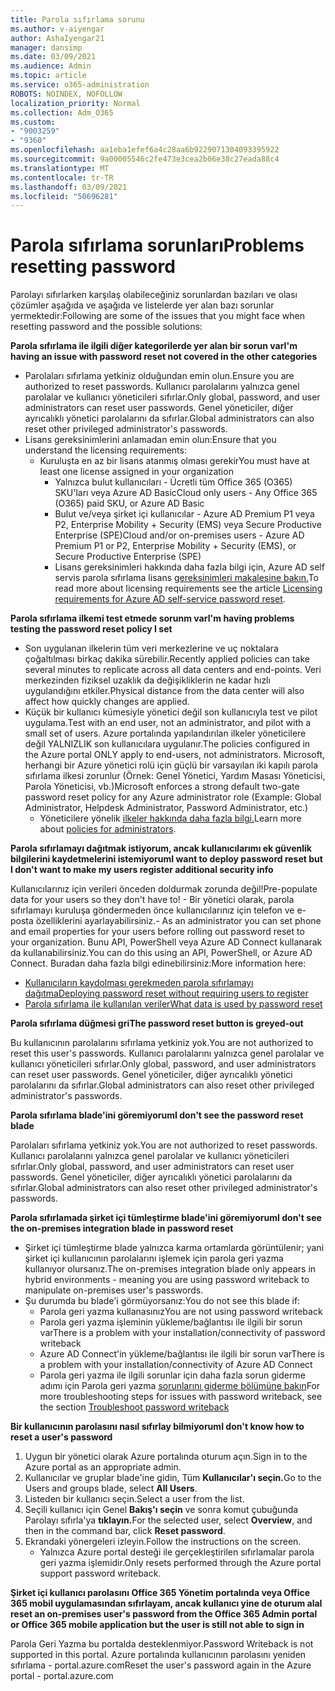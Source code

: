 ```yaml
---
title: Parola sıfırlama sorunu
ms.author: v-aiyengar
author: AshaIyengar21
manager: dansimp
ms.date: 03/09/2021
ms.audience: Admin
ms.topic: article
ms.service: o365-administration
ROBOTS: NOINDEX, NOFOLLOW
localization_priority: Normal
ms.collection: Adm_O365
ms.custom:
- "9003259"
- "9360"
ms.openlocfilehash: aa1eba1efef6a4c28aa6b9229071304093395922
ms.sourcegitcommit: 9a00005546c2fe473e3cea2b06e38c27eada88c4
ms.translationtype: MT
ms.contentlocale: tr-TR
ms.lasthandoff: 03/09/2021
ms.locfileid: "50696281"
---
```

# <a name="problems-resetting-password"></a><span data-ttu-id="992b5-102">Parola sıfırlama sorunları</span><span class="sxs-lookup"><span data-stu-id="992b5-102">Problems resetting password</span></span>

<span data-ttu-id="992b5-103">Parolayı sıfırlarken karşılaş olabileceğiniz sorunlardan bazıları ve olası çözümler aşağıda ve aşağıda ve listelerde yer alan bazı sorunlar yermektedir:</span><span class="sxs-lookup"><span data-stu-id="992b5-103">Following are some of the issues that you might face when resetting password and the possible solutions:</span></span>

<span data-ttu-id="992b5-104">**Parola sıfırlama ile ilgili diğer kategorilerde yer alan bir sorun var**</span><span class="sxs-lookup"><span data-stu-id="992b5-104">**I'm having an issue with password reset not covered in the other categories**</span></span>

- <span data-ttu-id="992b5-105">Parolaları sıfırlama yetkiniz olduğundan emin olun.</span><span class="sxs-lookup"><span data-stu-id="992b5-105">Ensure you are authorized to reset passwords.</span></span> <span data-ttu-id="992b5-106">Kullanıcı parolalarını yalnızca genel parolalar ve kullanıcı yöneticileri sıfırlar.</span><span class="sxs-lookup"><span data-stu-id="992b5-106">Only global, password, and user administrators can reset user passwords.</span></span> <span data-ttu-id="992b5-107">Genel yöneticiler, diğer ayrıcalıklı yönetici parolalarını da sıfırlar.</span><span class="sxs-lookup"><span data-stu-id="992b5-107">Global administrators can also reset other privileged administrator's passwords.</span></span>
- <span data-ttu-id="992b5-108">Lisans gereksinimlerini anlamadan emin olun:</span><span class="sxs-lookup"><span data-stu-id="992b5-108">Ensure that you understand the licensing requirements:</span></span>
    - <span data-ttu-id="992b5-109">Kuruluşta en az bir lisans atanmış olması gerekir</span><span class="sxs-lookup"><span data-stu-id="992b5-109">You must have at least one license assigned in your organization</span></span>
        - <span data-ttu-id="992b5-110">Yalnızca bulut kullanıcıları - Ücretli tüm Office 365 (O365) SKU'ları veya Azure AD Basic</span><span class="sxs-lookup"><span data-stu-id="992b5-110">Cloud only users - Any Office 365 (O365) paid SKU, or Azure AD Basic</span></span>
        - <span data-ttu-id="992b5-111">Bulut ve/veya şirket içi kullanıcılar - Azure AD Premium P1 veya P2, Enterprise Mobility + Security (EMS) veya Secure Productive Enterprise (SPE)</span><span class="sxs-lookup"><span data-stu-id="992b5-111">Cloud and/or on-premises users - Azure AD Premium P1 or P2, Enterprise Mobility + Security (EMS), or Secure Productive Enterprise (SPE)</span></span>
        - <span data-ttu-id="992b5-112">Lisans gereksinimleri hakkında daha fazla bilgi için, Azure AD self servis parola sıfırlama lisans [gereksinimleri makalesine bakın.](https://docs.microsoft.com/azure/active-directory/active-directory-passwords-licensing?WT.mc_id=Portal-Microsoft_Azure_Support)</span><span class="sxs-lookup"><span data-stu-id="992b5-112">To read more about licensing requirements see the article [Licensing requirements for Azure AD self-service password reset](https://docs.microsoft.com/azure/active-directory/active-directory-passwords-licensing?WT.mc_id=Portal-Microsoft_Azure_Support).</span></span>

<span data-ttu-id="992b5-113">**Parola sıfırlama ilkemi test etmede sorunm var**</span><span class="sxs-lookup"><span data-stu-id="992b5-113">**I'm having problems testing the password reset policy I set**</span></span>

- <span data-ttu-id="992b5-114">Son uygulanan ilkelerin tüm veri merkezlerine ve uç noktalara çoğaltılması birkaç dakika sürebilir.</span><span class="sxs-lookup"><span data-stu-id="992b5-114">Recently applied policies can take several minutes to replicate across all data centers and end-points.</span></span> <span data-ttu-id="992b5-115">Veri merkezinden fiziksel uzaklık da değişikliklerin ne kadar hızlı uygulandığını etkiler.</span><span class="sxs-lookup"><span data-stu-id="992b5-115">Physical distance from the data center will also affect how quickly changes are applied.</span></span>
- <span data-ttu-id="992b5-116">Küçük bir kullanıcı kümesiyle yönetici değil son kullanıcıyla test ve pilot uygulama.</span><span class="sxs-lookup"><span data-stu-id="992b5-116">Test with an end user, not an administrator, and pilot with a small set of users.</span></span> <span data-ttu-id="992b5-117">Azure portalında yapılandırılan ilkeler yöneticilere değil YALNIZLIK son kullanıcılara uygulanır.</span><span class="sxs-lookup"><span data-stu-id="992b5-117">The policies configured in the Azure portal ONLY apply to end-users, not administrators.</span></span> <span data-ttu-id="992b5-118">Microsoft, herhangi bir Azure yönetici rolü için güçlü bir varsayılan iki kapılı parola sıfırlama ilkesi zorunlur (Örnek: Genel Yönetici, Yardım Masası Yöneticisi, Parola Yöneticisi, vb.)</span><span class="sxs-lookup"><span data-stu-id="992b5-118">Microsoft enforces a strong default two-gate password reset policy for any Azure administrator role (Example: Global Administrator, Helpdesk Administrator, Password Administrator, etc.)</span></span>
    - <span data-ttu-id="992b5-119">Yöneticilere yönelik [ilkeler hakkında daha fazla bilgi.](https://docs.microsoft.com/azure/active-directory/active-directory-passwords-policy?WT.mc_id=Portal-Microsoft_Azure_Support#administrator-password-policy-differences)</span><span class="sxs-lookup"><span data-stu-id="992b5-119">Learn more about [policies for administrators](https://docs.microsoft.com/azure/active-directory/active-directory-passwords-policy?WT.mc_id=Portal-Microsoft_Azure_Support#administrator-password-policy-differences).</span></span>

<span data-ttu-id="992b5-120">**Parola sıfırlamayı dağıtmak istiyorum, ancak kullanıcılarımı ek güvenlik bilgilerini kaydetmelerini istemiyorum**</span><span class="sxs-lookup"><span data-stu-id="992b5-120">**I want to deploy password reset but I don't want to make my users register additional security info**</span></span>

<span data-ttu-id="992b5-121">Kullanıcılarınız için verileri önceden doldurmak zorunda değil!</span><span class="sxs-lookup"><span data-stu-id="992b5-121">Pre-populate data for your users so they don't have to!</span></span> <span data-ttu-id="992b5-122">- Bir yönetici olarak, parola sıfırlamayı kuruluşa göndermeden önce kullanıcılarınız için telefon ve e-posta özelliklerini ayarlayabilirsiniz.</span><span class="sxs-lookup"><span data-stu-id="992b5-122">- As an administrator you can set phone and email properties for your users before rolling out password reset to your organization.</span></span> <span data-ttu-id="992b5-123">Bunu API, PowerShell veya Azure AD Connect kullanarak da kullanabilirsiniz.</span><span class="sxs-lookup"><span data-stu-id="992b5-123">You can do this using an API, PowerShell, or Azure AD Connect.</span></span> <span data-ttu-id="992b5-124">Buradan daha fazla bilgi edinebilirsiniz:</span><span class="sxs-lookup"><span data-stu-id="992b5-124">More information here:</span></span>
- [<span data-ttu-id="992b5-125">Kullanıcıların kaydolması gerekmeden parola sıfırlamayı dağıtma</span><span class="sxs-lookup"><span data-stu-id="992b5-125">Deploying password reset without requiring users to register</span></span>](https://docs.microsoft.com/azure/active-directory/active-directory-passwords-policy?WT.mc_id=Portal-Microsoft_Azure_Support#administrator-password-policy-differences)
- [<span data-ttu-id="992b5-126">Parola sıfırlama ile kullanılan veriler</span><span class="sxs-lookup"><span data-stu-id="992b5-126">What data is used by password reset</span></span>](https://docs.microsoft.com/azure/active-directory/active-directory-passwords-data?WT.mc_id=Portal-Microsoft_Azure_Support)

<span data-ttu-id="992b5-127">**Parola sıfırlama düğmesi gri**</span><span class="sxs-lookup"><span data-stu-id="992b5-127">**The password reset button is greyed-out**</span></span>

<span data-ttu-id="992b5-128">Bu kullanıcının parolalarını sıfırlama yetkiniz yok.</span><span class="sxs-lookup"><span data-stu-id="992b5-128">You are not authorized to reset this user's passwords.</span></span> <span data-ttu-id="992b5-129">Kullanıcı parolalarını yalnızca genel parolalar ve kullanıcı yöneticileri sıfırlar.</span><span class="sxs-lookup"><span data-stu-id="992b5-129">Only global, password, and user administrators can reset user passwords.</span></span> <span data-ttu-id="992b5-130">Genel yöneticiler, diğer ayrıcalıklı yönetici parolalarını da sıfırlar.</span><span class="sxs-lookup"><span data-stu-id="992b5-130">Global administrators can also reset other privileged administrator's passwords.</span></span>

<span data-ttu-id="992b5-131">**Parola sıfırlama blade'ini göremiyorum**</span><span class="sxs-lookup"><span data-stu-id="992b5-131">**I don't see the password reset blade**</span></span>

<span data-ttu-id="992b5-132">Parolaları sıfırlama yetkiniz yok.</span><span class="sxs-lookup"><span data-stu-id="992b5-132">You are not authorized to reset passwords.</span></span> <span data-ttu-id="992b5-133">Kullanıcı parolalarını yalnızca genel parolalar ve kullanıcı yöneticileri sıfırlar.</span><span class="sxs-lookup"><span data-stu-id="992b5-133">Only global, password, and user administrators can reset user passwords.</span></span> <span data-ttu-id="992b5-134">Genel yöneticiler, diğer ayrıcalıklı yönetici parolalarını da sıfırlar.</span><span class="sxs-lookup"><span data-stu-id="992b5-134">Global administrators can also reset other privileged administrator's passwords.</span></span>

<span data-ttu-id="992b5-135">**Parola sıfırlamada şirket içi tümleştirme blade'ini göremiyorum**</span><span class="sxs-lookup"><span data-stu-id="992b5-135">**I don't see the on-premises integration blade in password reset**</span></span>

- <span data-ttu-id="992b5-136">Şirket içi tümleştirme blade yalnızca karma ortamlarda görüntülenir; yani şirket içi kullanıcının parolalarını işlemek için parola geri yazma kullanıyor olursanız.</span><span class="sxs-lookup"><span data-stu-id="992b5-136">The on-premises integration blade only appears in hybrid environments - meaning you are using password writeback to manipulate on-premises user's passwords.</span></span>
- <span data-ttu-id="992b5-137">Şu durumda bu blade'i görmüyorsanız:</span><span class="sxs-lookup"><span data-stu-id="992b5-137">You do not see this blade if:</span></span>
    - <span data-ttu-id="992b5-138">Parola geri yazma kullanasınız</span><span class="sxs-lookup"><span data-stu-id="992b5-138">You are not using password writeback</span></span>
    - <span data-ttu-id="992b5-139">Parola geri yazma işleminin yükleme/bağlantısı ile ilgili bir sorun var</span><span class="sxs-lookup"><span data-stu-id="992b5-139">There is a problem with your installation/connectivity of password writeback</span></span>
    - <span data-ttu-id="992b5-140">Azure AD Connect'in yükleme/bağlantısı ile ilgili bir sorun var</span><span class="sxs-lookup"><span data-stu-id="992b5-140">There is a problem with your installation/connectivity of Azure AD Connect</span></span>
    - <span data-ttu-id="992b5-141">Parola geri yazma ile ilgili sorunlar için daha fazla sorun giderme adımı için Parola geri yazma [sorunlarını giderme bölümüne bakın](https://docs.microsoft.com/azure/active-directory/active-directory-passwords-data?WT.mc_id=Portal-Microsoft_Azure_Support)</span><span class="sxs-lookup"><span data-stu-id="992b5-141">For more troubleshooting steps for issues with password writeback, see the section [Troubleshoot password writeback](https://docs.microsoft.com/azure/active-directory/active-directory-passwords-data?WT.mc_id=Portal-Microsoft_Azure_Support)</span></span>

<span data-ttu-id="992b5-142">**Bir kullanıcının parolasını nasıl sıfırlay bilmiyorum**</span><span class="sxs-lookup"><span data-stu-id="992b5-142">**I don't know how to reset a user's password**</span></span>

1. <span data-ttu-id="992b5-143">Uygun bir yönetici olarak Azure portalında oturum açın.</span><span class="sxs-lookup"><span data-stu-id="992b5-143">Sign in to the Azure portal as an appropriate admin.</span></span>
1. <span data-ttu-id="992b5-144">Kullanıcılar ve gruplar blade'ine gidin, Tüm **Kullanıcılar'ı seçin.**</span><span class="sxs-lookup"><span data-stu-id="992b5-144">Go to the Users and groups blade, select **All Users**.</span></span>
1. <span data-ttu-id="992b5-145">Listeden bir kullanıcı seçin.</span><span class="sxs-lookup"><span data-stu-id="992b5-145">Select a user from the list.</span></span>
1. <span data-ttu-id="992b5-146">Seçili kullanıcı için Genel **Bakış'ı seçin** ve sonra komut çubuğunda Parolayı sıfırla'ya **tıklayın.**</span><span class="sxs-lookup"><span data-stu-id="992b5-146">For the selected user, select **Overview**, and then in the command bar, click **Reset password**.</span></span>
1. <span data-ttu-id="992b5-147">Ekrandaki yönergeleri izleyin.</span><span class="sxs-lookup"><span data-stu-id="992b5-147">Follow the instructions on the screen.</span></span>
    - <span data-ttu-id="992b5-148">Yalnızca Azure portal desteği ile gerçekleştirilen sıfırlamalar parola geri yazma işlemidir.</span><span class="sxs-lookup"><span data-stu-id="992b5-148">Only resets performed through the Azure portal support password writeback.</span></span>

<span data-ttu-id="992b5-149">**Şirket içi kullanıcı parolasını Office 365 Yönetim portalında veya Office 365 mobil uygulamasından sıfırlayam, ancak kullanıcı yine de oturum ala**</span><span class="sxs-lookup"><span data-stu-id="992b5-149">**I reset an on-premises user's password from the Office 365 Admin portal or Office 365 mobile application but the user is still not able to sign in**</span></span>

<span data-ttu-id="992b5-150">Parola Geri Yazma bu portalda desteklenmiyor.</span><span class="sxs-lookup"><span data-stu-id="992b5-150">Password Writeback is not supported in this portal.</span></span> <span data-ttu-id="992b5-151">Azure portalında kullanıcının parolasını yeniden sıfırlama - portal.azure.com</span><span class="sxs-lookup"><span data-stu-id="992b5-151">Reset the user's password again in the Azure portal - portal.azure.com</span></span>

